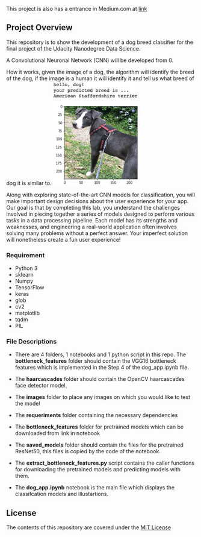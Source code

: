 This project is also has a entrance in Medium.com at [link](https://medium.com/@denizdoruknuholu/dog-breed-classification-using-cnns-f042fbe0f333)

[//]: # (Image References)

[image1]: ./images/sample_dog_output.png "Sample Output"
[image2]: ./images/vgg16_model.png "VGG-16 Model Keras Layers"
[image3]: ./images/vgg16_model_draw.png "VGG16 Model Figure"


## Project Overview

This repository is to show the development of a dog breed classifier for the final project of the Udacity Nanodegree Data Science.

A Convolutional Neuronal Network (CNN) will be developed from 0.

How it works, given the image of a dog, the algorithm will identify the breed of the dog, if the image is a human it will identify it and tell us what breed of dog it is similar to.
![Sample Output][image1]

Along with exploring state-of-the-art CNN models for classification, you will make important design decisions about the user experience for your app.  Our goal is that by completing this lab, you understand the challenges involved in piecing together a series of models designed to perform various tasks in a data processing pipeline.  Each model has its strengths and weaknesses, and engineering a real-world application often involves solving many problems without a perfect answer.  Your imperfect solution will nonetheless create a fun user experience!

### Requirement
- Python 3
- sklearn
- Numpy
- TensorFlow  
- keras
- glob
- cv2
- matplotlib
- tqdm
- PIL

### File Descriptions
- There are 4 folders, 1 notebooks and 1 python script in this repo. The **bottleneck_features** folder should contain the VGG16 bottleneck features which is implemented in the Step 4 of the dog_app.ipynb file.

- The **haarcascades** folder should contain the OpenCV haarcascades face detector model.

- The **images** folder to place any images on which you would like to test the model

- The **requeriments** folder containing the necessary dependencies

- The **bottleneck_features** folder for pretrained models which can be downloaded from link in notebook

- The **saved_models** folder should contain the files for the pretrained ResNet50, this files is copied by the code of the notebook.

- The **extract_bottleneck_features.py** script contains the caller functions for downloading the pretrained models and predicting models with them.

- The **dog_app.ipynb** notebook is the main file which displays the classifcation models and illustartions.

## License
The contents of this repository are covered under the [MIT License](https://github.com/restevesd/UdacityDogClassification/blob/master/LICENSE.txt)